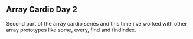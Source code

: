 ## Array Cardio Day 2

Second part of the array cardio series and this time i've 
worked with other array prototypes like some, every, find and findIndex.